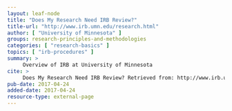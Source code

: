 ```yaml
---
layout: leaf-node
title: "Does My Research Need IRB Review?"
title-url: "http://www.irb.umn.edu/research.html"
author: [ "University of Minnesota" ]
groups: research-principles-and-methodologies
categories: [ "research-basics" ]
topics: [ "irb-procedures" ]
summary: >
     Overview of IRB at University of Minnesota
cite: >
     Does My Research Need IRB Review? Retrieved from: http://www.irb.umn.edu/research.html
pub-date: 2017-04-24
added-date: 2017-04-24
resource-type: external-page
---
```

